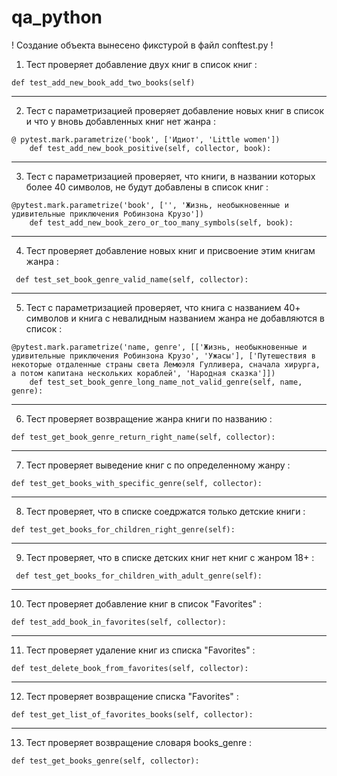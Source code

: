 # qa_python
! Создание объекта вынесено фикстурой в файл conftest.py !
1. Тест проверяет добавление двух книг в список книг :
```
def test_add_new_book_add_two_books(self)
```
---
2. Тест с параметризацией проверяет добавление новых книг в список и что у вновь добавленных книг нет жанра :
```
@ pytest.mark.parametrize('book', ['Идиот', 'Little women'])
    def test_add_new_book_positive(self, collector, book):
```
---
3. Тест с параметризацией проверяет, что книги, в названии которых более 40 символов, не будут добавлены в список книг :
```
@pytest.mark.parametrize('book', ['', 'Жизнь, необыкновенные и удивительные приключения Робинзона Крузо'])
    def test_add_new_book_zero_or_too_many_symbols(self, book):
```
---
4. Тест проверяет добавление новых книг и присвоение этим книгам жанра :
```
 def test_set_book_genre_valid_name(self, collector):
```
---
5. Тест с параметризацией проверяет, что книга с названием 40+ символов и книга с невалидным названием жанра не добавляются в список :
```
@pytest.mark.parametrize('name, genre', [['Жизнь, необыкновенные и удивительные приключения Робинзона Крузо', 'Ужасы'], ['Путешествия в некоторые отдаленные страны света Лемюэля Гулливера, сначала хирурга, а потом капитана нескольких кораблей', 'Народная сказка']])
    def test_set_book_genre_long_name_not_valid_genre(self, name, genre):
```
---
6. Тест проверяет возвращение жанра книги по названию :
```
def test_get_book_genre_return_right_name(self, collector):
```
---
7. Тест проверяет выведение книг с по определенному жанру :
```
def test_get_books_with_specific_genre(self, collector):
```
---
8. Тест проверяет, что в списке соедржатся только детские книги :
```
def test_get_books_for_children_right_genre(self):
```
---
9. Тест проверяет, что в списке детских книг нет книг с жанром 18+ :
```
 def test_get_books_for_children_with_adult_genre(self):
```
---
10. Тест проверяет добавление книг в список "Favorites" :
```
def test_add_book_in_favorites(self, collector):
```
---
11. Тест проверяет удаление книг из списка "Favorites" :
```
def test_delete_book_from_favorites(self, collector):
```
---
12. Тест проверяет возвращение списка "Favorites" :
```
def test_get_list_of_favorites_books(self, collector):
```
---
13. Тест проверяет возвращение словаря books_genre :
```
def test_get_books_genre(self, collector):
```